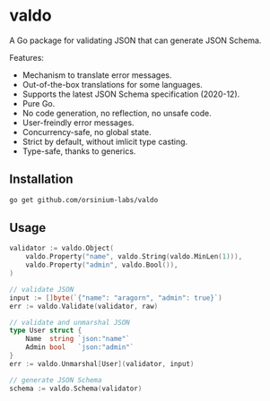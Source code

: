 # valdo

A Go package for validating JSON that can generate JSON Schema.

Features:

* Mechanism to translate error messages.
* Out-of-the-box translations for some languages.
* Supports the latest JSON Schema specification (2020-12).
* Pure Go.
* No code generation, no reflection, no unsafe code.
* User-freindly error messages.
* Concurrency-safe, no global state.
* Strict by default, without imlicit type casting.
* Type-safe, thanks to generics.

## Installation

```bash
go get github.com/orsinium-labs/valdo
```

## Usage

```go
validator := valdo.Object(
    valdo.Property("name", valdo.String(valdo.MinLen(1))),
    valdo.Property("admin", valdo.Bool()),
)

// validate JSON
input := []byte(`{"name": "aragorn", "admin": true}`)
err := valdo.Validate(validator, raw)

// validate and unmarshal JSON
type User struct {
    Name  string `json:"name"`
    Admin bool   `json:"admin"`
}
err := valdo.Unmarshal[User](validator, input)

// generate JSON Schema
schema := valdo.Schema(validator)
```
